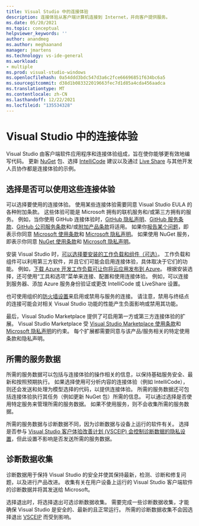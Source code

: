 ```yaml
---
title: Visual Studio 中的连接体验
description: 连接体验从客户端计算机连接到 Internet，并向客户提供服务。
ms.date: 05/20/2021
ms.topic: conceptual
helpviewer_keywords: ''
author: anandmeg
ms.author: meghaanand
manager: jmartens
ms.technology: vs-ide-general
ms.workload:
- multiple
ms.prod: visual-studio-windows
ms.openlocfilehash: 0a54ddd3bdc547d3a6c2fce66696851f634bc6a5
ms.sourcegitcommit: d38d1b083322019663fec7d1d85a4cda456aadca
ms.translationtype: MT
ms.contentlocale: zh-CN
ms.lasthandoff: 12/22/2021
ms.locfileid: "135534328"
---
```

# <a name="connected-experiences-in-visual-studio"></a>**Visual Studio 中的连接体验** #

Visual Studio 由客户端软件应用程序和连接体验组成，旨在使你能够更有效地编写代码。 更新 [NuGet](/nuget/consume-packages/install-use-packages-visual-studio) 包、选择 [IntelliCode](/visualstudio/intellicode/overview) 建议以及通过 [Live Share](/visualstudio/liveshare/quickstart/share) 与其他开发人员协作都是连接体验的示例。 

## <a name="choose-whether-these-connected-experiences-are-available-to-use"></a>选择是否可以使用这些连接体验 ##

可以选择要使用的连接体验。 使用某些连接体验需要同意 Visual Studio EULA 的各种附加条款。 这些体验可能是 Microsoft 拥有的联机服务和/或第三方拥有的服务。 例如，当你使用 GitHub 连接体验时，[GitHub 隐私声明](https://docs.github.com/github/site-policy/github-privacy-statement)、[GitHub 服务条款](https://docs.github.com/github/site-policy/github-terms-of-service)、[GitHub 公司服务条款](https://docs.github.com/github/site-policy/github-corporate-terms-of-service)和/或[附加产品条款](https://docs.github.com/github/site-policy/github-additional-product-terms)将适用。 如果你[报告某个问题](../how-to-report-a-problem-with-visual-studio.md)，即表示你同意 [Microsoft 使用条款](https://www.microsoft.com/legal/terms-of-use)和 [Microsoft 隐私声明](https://privacy.microsoft.com/en-us/privacystatement)。 如果使用 NuGet 服务，即表示你同意 [NuGet 使用条款](https://www.nuget.org/policies/Terms)和 [Microsoft 隐私声明](https://privacy.microsoft.com/en-us/privacystatement)。 

安装 Visual Studio 时，[可以选择要安装的工作负载和组件（可选）](../../install/install-visual-studio.md)。 工作负载和组件可以利用第三方软件，并且它们可能会启用连接体验，具体取决于它们的功能。 例如，[下载 Azure 开发工作负载可让你将云应用发布到 Azure](https://visualstudio.microsoft.com/vs/features/azure/)。 根据安装选择，还可使用“工具和选项”菜单来连接、配置和使用连接体验。 例如，可以连接到服务器、添加 Azure 服务身份验证或更改 IntelliCode 或 LiveShare 设置。  

也可使用组织的[防火墙设置](../../install/install-and-use-visual-studio-behind-a-firewall-or-proxy-server.md)来启用或禁用与服务的连接。 请注意，禁用与终结点的连接可能会对相关 Visual Studio 功能的性能产生负面影响或禁用其功能。 

最后，Visual Studio Marketplace 提供了可启用第一方或第三方连接体验的扩展。 Visual Studio Marketplace 受 [Visual Studio Marketplace 使用条款](https://cdn.vsassets.io/v/M146_20190123.39/_content/Microsoft-Visual-Studio-Marketplace-Terms-of-Use.pdf)和 [Microsoft 隐私声明](https://privacy.microsoft.com/en-us/privacystatement)的约束。 每个扩展都需要同意与该产品/服务相关的特定使用条款和隐私声明。  


## <a name="required-service-data"></a>所需的服务数据 ##

所需的服务数据可以包括与连接体验的操作相关的信息，以保持基础服务安全、最新和按照预期执行。 如果选择使用可分析内容的连接体验（例如 IntelliCode），则还会发送和处理为模型选择的代码，以提供连接体验。 所需的服务数据还可包括连接体验执行其任务（例如更新 NuGet 包）所需的信息。 可以通过选择是否使用特定服务来管理所需的服务数据。 如果不使用服务，则不会收集所需的服务数据。 

所需的服务数据与诊断数据不同，因为诊断数据与设备上运行的软件有关。 选择是否参与 [Visual Studio 客户体验改善计划 (VSCEIP) 会控制诊断数据的隐私设置](../visual-studio-experience-improvement-program.md)，但此设置不影响是否发送所需的服务数据。 

## <a name="diagnostic-data-collection"></a>诊断数据收集 ##

诊断数据用于保持 Visual Studio 的安全并使其保持最新，检测、诊断和修复问题，以及进行产品改进。 收集有关在用户设备上运行的 Visual Studio 客户端软件的诊断数据并将其发送给 Microsoft。

选择退出时，将选择退出可选诊断数据收集。 需要完成一些诊断数据收集，才能确保 Visual Studio 是安全的、最新的且正常运行。 所需的诊断数据收集不会因选择退出 [VSCEIP](../visual-studio-experience-improvement-program.md) 而受到影响。 
